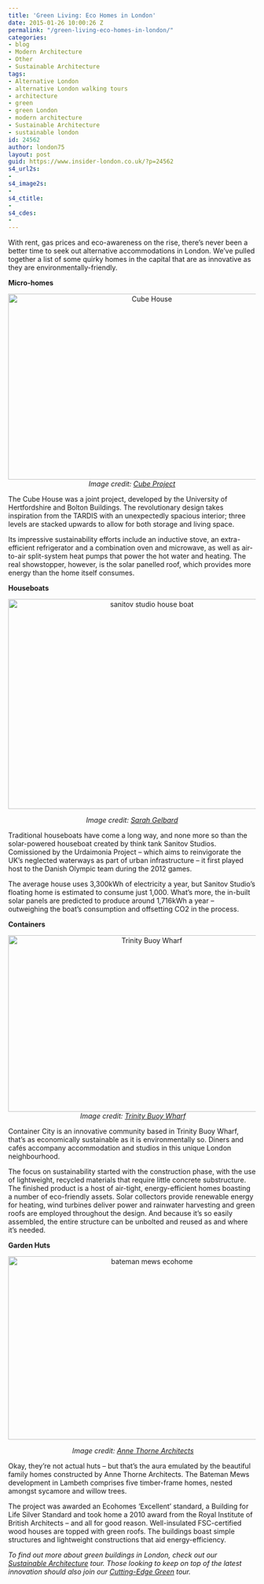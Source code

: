 ```yaml
---
title: 'Green Living: Eco Homes in London'
date: 2015-01-26 10:00:26 Z
permalink: "/green-living-eco-homes-in-london/"
categories:
- blog
- Modern Architecture
- Other
- Sustainable Architecture
tags:
- Alternative London
- alternative London walking tours
- architecture
- green
- green London
- modern architecture
- Sustainable Architecture
- sustainable london
id: 24562
author: london75
layout: post
guid: https://www.insider-london.co.uk/?p=24562
s4_url2s:
-
s4_image2s:
-
s4_ctitle:
-
s4_cdes:
-
---
```


With rent, gas prices and eco-awareness on the rise, there’s never been a better time to seek out alternative accommodations in London. We’ve pulled together a list of some quirky homes in the capital that are as innovative as they are environmentally-friendly.

**Micro-homes**

<p style="text-align: center;">
  <a href="/wp-content/uploads/2015/01/BeFunky_cube-house.jpg_mini.jpg"><img class="aligncenter size-full wp-image-24568" src="/wp-content/uploads/2015/01/BeFunky_cube-house.jpg_mini.jpg" alt="Cube House" width="569" height="378" /></a><em>Image credit: <a href="http://www.cubeproject.org.uk/">Cube Project</a></em>
</p>

The Cube House was a joint project, developed by the University of Hertfordshire and Bolton Buildings. The revolutionary design takes inspiration from the TARDIS with an unexpectedly spacious interior; three levels are stacked upwards to allow for both storage and living space.

Its impressive sustainability efforts include an inductive stove, an extra-efficient refrigerator and a combination oven and microwave, as well as air-to-air split-system heat pumps that power the hot water and heating. The real showstopper, however, is the solar panelled roof, which provides more energy than the home itself consumes.

<p style="text-align: left;">
  <strong>Houseboats</strong>
</p>

<p style="text-align: center;">
  <img class="alignnone size-full wp-image-24575" src="/wp-content/uploads/2015/01/sanitov-studio_mini.jpg" alt="sanitov studio house boat" width="569" height="427" />
</p>

<p style="text-align: center;">
  <em>Image credit: <a href="https://www.flickr.com/photos/sgelbard/7542258400/in/photolist-apz1qE-apz1cu-apwizK-apyZZ9-apwiqZ-apwikP-apwihx-apwiK2-apz1FU-apz1wo-apz1fm-apz1AU-apwiy6-apz13U-apwipe-apz1rQ-apwiDF-apwiVx-apwinX-apz1dU-cuu3DW-cuu3hq-cuu47G/" target="_blank">Sarah Gelbard</a></em>
</p>

Traditional houseboats have come a long way, and none more so than the solar-powered houseboat created by think tank Sanitov Studios. Comissioned by the Urdaimonia Project – which aims to reinvigorate the UK’s neglected waterways as part of urban infrastructure – it first played host to the Danish Olympic team during the 2012 games.

The average house uses 3,300kWh of electricity a year, but Sanitov Studio&#8217;s floating home is estimated to consume just 1,000. What’s more, the in-built solar panels are predicted to produce around 1,716kWh a year – outweighing the boat’s consumption and offsetting CO2 in the process.

**Containers**

<p style="text-align: center;">
  <a href="/wp-content/uploads/2015/01/BeFunky_container-city.jpg_mini.jpg"><img class="aligncenter size-full wp-image-24567" src="/wp-content/uploads/2015/01/BeFunky_container-city.jpg_mini.jpg" alt="Trinity Buoy Wharf" width="569" height="359" /></a><em> Image credit: <a href="http://www.trinitybuoywharf.com/">Trinity Buoy Wharf</a></em>
</p>

Container City is an innovative community based in Trinity Buoy Wharf, that’s as economically sustainable as it is environmentally so. Diners and cafés accompany accommodation and studios in this unique London neighbourhood.

The focus on sustainability started with the construction phase, with the use of lightweight, recycled materials that require little concrete substructure. The finished product is a host of air-tight, energy-efficient homes boasting a number of eco-friendly assets. Solar collectors provide renewable energy for heating, wind turbines deliver power and rainwater harvesting and green roofs are employed throughout the design. And because it’s so easily assembled, the entire structure can be unbolted and reused as and where it’s needed.

**Garden Huts**

<p style="text-align: center;">
  <img class="alignnone size-full wp-image-24574" src="/wp-content/uploads/2015/01/bateman-mews.jpg" alt="bateman mews ecohome" width="569" height="373" />
</p>

<p style="text-align: center;">
   <em>Image credit: <a href="http://annethornearchitects.co.uk/?p=36" target="_blank">Anne Thorne Architects</a></em>
</p>

Okay, they’re not actual huts – but that’s the aura emulated by the beautiful family homes constructed by Anne Thorne Architects. The Bateman Mews development in Lambeth comprises five timber-frame homes, nested amongst sycamore and willow trees.

The project was awarded an Ecohomes ‘Excellent’ standard, a Building for Life Silver Standard and took home a 2010 award from the Royal Institute of British Architects – and all for good reason. Well-insulated FSC-certified wood houses are topped with green roofs. The buildings boast simple structures and lightweight constructions that aid energy-efficiency.

_To find out more about green buildings in London, check out our [Sustainable Architecture](https://www.insider-london.co.uk/sustainable-green-building-london-tours-2/) tour. Those looking to keep on top of the latest innovation should also join our [Cutting-Edge Green](https://www.insider-london.co.uk/tours/cutting-edge-green-tour/) tour._
